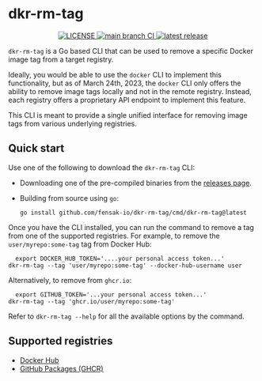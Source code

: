 # dkr-rm-tag

<p align="center">
  <a href="https://github.com/fensak-io/dkr-rm-tag/blob/main/LICENSE">
    <img alt="LICENSE" src="https://img.shields.io/github/license/fensak-io/dkr-rm-tag?style=for-the-badge">
  </a>
  <a href="https://github.com/fensak-io/dkr-rm-tag/actions/workflows/lint-and-test.yml?query=branch%3Amain">
    <img alt="main branch CI" src="https://img.shields.io/github/actions/workflow/status/fensak-io/dkr-rm-tag/lint-and-test.yml?branch=main&logo=github&label=CI&style=for-the-badge">
  </a>
  <a href="https://github.com/fensak-io/dkr-rm-tag/releases/latest">
    <img alt="latest release" src="https://img.shields.io/github/v/release/fensak-io/dkr-rm-tag?style=for-the-badge">
  </a>
</p>

`dkr-rm-tag` is a Go based CLI that can be used to remove a specific Docker image tag from a target registry.

Ideally, you would be able to use the `docker` CLI to implement this functionality, but as of March 24th, 2023, the
`docker` CLI only offers the ability to remove image tags locally and not in the remote registry. Instead, each registry
offers a proprietary API endpoint to implement this feature.

This CLI is meant to provide a single unified interface for removing image tags from various underlying registries.


## Quick start

Use one of the following to download the `dkr-rm-tag` CLI:

- Downloading one of the pre-compiled binaries from the [releases page](/releases).
- Building from source using `go`:

      go install github.com/fensak-io/dkr-rm-tag/cmd/dkr-rm-tag@latest

Once you have the CLI installed, you can run the command to remove a tag from one of the supported registries. For
example, to remove the `user/myrepo:some-tag` tag from Docker Hub:

```
  export DOCKER_HUB_TOKEN='....your personal access token...'
dkr-rm-tag --tag 'user/myrepo:some-tag' --docker-hub-username user
```

Alternatively, to remove from `ghcr.io`:

```
  export GITHUB_TOKEN='...your personal access token...'
dkr-rm-tag --tag 'ghcr.io/user/myrepo:some-tag'
```

Refer to `dkr-rm-tag --help` for all the available options by the command.


## Supported registries

- [Docker Hub](https://hub.docker.com/)
- [GitHub Packages (GHCR)](https://github.com/features/packages)
